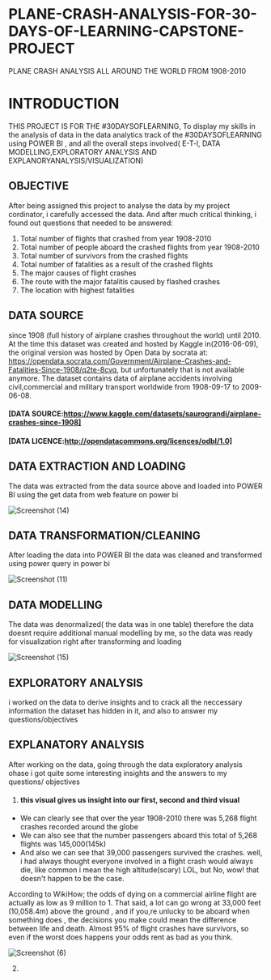 # PLANE-CRASH-ANALYSIS-FOR-30-DAYS-OF-LEARNING-CAPSTONE-PROJECT
PLANE CRASH ANALYSIS ALL AROUND THE WORLD FROM 1908-2010 

# INTRODUCTION 
THIS PROJECT IS FOR THE #30DAYSOFLEARNING, To display my skills in the analysis of data in the data analytics track of the #30DAYSOFLEARNING using POWER BI , and all the overall steps involved( E-T-l, DATA MODELLING,EXPLORATORY ANALYSIS AND EXPLANORYANALYSIS/VISUALIZATION)                                                                   
## OBJECTIVE 
After being assigned this project to analyse the data by my project cordinator, i carefully accessed the data. 
And after much critical thinking, i found out questions that needed to be answered: 

1. Total number of flights that crashed from year 1908-2010 
2. Total number of people aboard the crashed flights from year 1908-2010
3. Total number of survivors from the crashed flights 
4. Total number of fatalities as a result of the crashed flights
5. The major causes of flight crashes 
6. The route with the major fatalitis caused by flashed crashes
7. The location with highest fatalities

## DATA SOURCE 
since 1908 (full history of airplane crashes throughout the world) until 2010. At the time this dataset was created and hosted by Kaggle in(2016-06-09), the original version was hosted by Open Data by socrata at: https://opendata.socrata.com/Government/Airplane-Crashes-and-Fatalities-Since-1908/q2te-8cvq, but unfortunately that is not available anymore. The dataset contains data of airplane accidents involving civil,commercial and military transport worldwide from 1908-09-17 to 2009-06-08.         

#### [DATA SOURCE:https://www.kaggle.com/datasets/saurograndi/airplane-crashes-since-1908]                                                                                   

#### [DATA LICENCE:http://opendatacommons.org/licences/odbl/1.0]  

## DATA EXTRACTION AND LOADING 
The data was extracted from the data source above and loaded into POWER BI using the get data from web feature on power bi

![Screenshot (14)](https://user-images.githubusercontent.com/107328546/179244863-fc21fe07-51c3-4cdd-a3ea-9ff66bfcd653.png)

## DATA TRANSFORMATION/CLEANING  
After loading the data into POWER BI the data was cleaned and transformed using power query in power bi  

![Screenshot (11)](https://user-images.githubusercontent.com/107328546/179245946-3045c678-634c-465c-a708-4721bf1ea527.png)

## DATA MODELLING 
The data was denormalized( the data was in one table) therefore the data doesnt require additional manual modelling by me, so the data was ready for visualization right after transforming and loading 

![Screenshot (15)](https://user-images.githubusercontent.com/107328546/179247810-40255a36-da7d-426c-a318-034c286d8202.png)

## EXPLORATORY ANALYSIS 
i worked on the data to derive insights and to crack all the neccessary information the dataset has hidden in it, and also to answer my questions/objectives 

## EXPLANATORY ANALYSIS 
After working on the data, going through the data exploratory analysis ohase i got quite some interesting insights and the answers to my questions/ objectives 

1. #### this visual gives us insight into our first, second and third visual 
- We can clearly see that over the year 1908-2010 there was 5,268 flight crashes recorded around the globe
- We  can also see that the number passengers aboard this total of 5,268 flights was 145,000(145k) 
- And also we can see that 39,000 passengers survived the crashes. well, i had always thought everyone involved in a flight crash would always die, like common i mean the high altitude(scary) LOL, but No, wow! that doesn't happen to be the case.   

According to WikiHow; 
the odds of dying on a commercial airline flight are actually as low as 9 million to 1. That said, a lot can go wrong at 33,000 feet (10,058.4m) above the ground , and if you,re unlucky to be aboard when something does , the decisions you make could mean the difference between life and death. Almost 95% of flight crashes have survivors, so even if the worst does happens your odds rent as bad as you think. 

![Screenshot (6)](https://user-images.githubusercontent.com/107328546/179326781-e034782f-b08f-442e-8e34-9d4453b5df09.png)

2.
